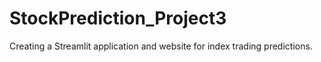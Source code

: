 # StockPrediction_Project3
Creating a Streamlit application and website for index trading predictions.
